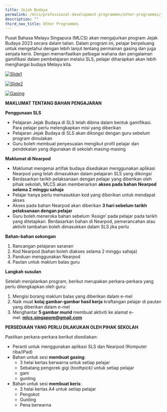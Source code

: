 ```yaml
---
title: Jejak Budaya
permalink: /mlcs/professional-development-programmes/other-programmes/jejak-budaya/
description: ""
third_nav_title: Other Programmes
---
```

Pusat Bahasa Melayu Singapura (MLCS) akan mengajurkan program Jejak Budaya 2023 secara dalam talian. Dalam program ini, pelajar berpeluang untuk mengetahui dengan lebih lanjut tentang permainan gasing dan juga senjata keris. Dengan memanfaatkan pelbagai wahana dan pengalaman gamifikasi dalam pembelajaran melalui SLS, pelajar diharapkan akan lebih menghargai budaya Melayu kita.  

[![Slide1](https://academyofsingaporeteachers.moe.edu.sg/images/librariesprovider6/jejak-budaya/slide1.jpg?sfvrsn=6f62586d_2)](https://academyofsingaporeteachers.moe.edu.sg/images/librariesprovider6/jejak-budaya/slide1.jpg?sfvrsn=6f62586d_2)

[![Slide2](https://academyofsingaporeteachers.moe.edu.sg/images/librariesprovider6/jejak-budaya/slide2.jpg?sfvrsn=c8077989_2)](https://academyofsingaporeteachers.moe.edu.sg/images/librariesprovider6/jejak-budaya/slide2.jpg?sfvrsn=c8077989_2)

[![Gasing](https://academyofsingaporeteachers.moe.edu.sg/images/librariesprovider6/jejak-budaya/gasing.jpg?sfvrsn=3c4d5de9_2)](https://academyofsingaporeteachers.moe.edu.sg/images/librariesprovider6/jejak-budaya/gasing.jpg?sfvrsn=3c4d5de9_2)

**MAKLUMAT TENTANG BAHAN PENGAJARAN**

**Penggunaan SLS**

*   Pelajaran Jejak Budaya di SLS telah dibina dalam bentuk gamifikasi. Para pelajar perlu melengkapkan misi yang diberikan
*   Pelajaran Jejak Budaya di SLS akan dikongsi dengan guru sebelum program dimulakan
*   Guru boleh membuat penyesuaian mengikut profil pelajar dan pendekatan yang digunakan di sekolah masing-masing

**Maklumat di Nearpod**

*   Maklumat mengenai artifak budaya disediakan menggunakan aplikasi Nearpod yang telah dimasukkan dalam pelajaran SLS yang dikongsi
*   Berdasarkan tarikh pelaksanaan dengan pelajar yang diberikan oleh pihak sekolah, MLCS akan membenarkan **akses pada bahan** **Nearpod selama 2 minggu sahaja**
*   Pelajar hanya perlu memasukkan kod yang diberikan untuk mendapat akses
*   Akses pada bahan Nearpod akan diberikan **3 hari sebelum tarikh pelaksanaan dengan pelajar**
*   Guru boleh meneroka bahan sebelum ‘Assign’ pada pelajar pada tarikh yang ditetapkan. Berdasarkan bahan di Nearpod, pemerancahan atau aktiviti tambahan boleh dimasukkan dalam SLS jika perlu

**Bahan-bahan sokongan**

1.  Rancangan pelajaran saranan
2.  Kod Nearpod (bahan boleh diakses selama 2 minggu sahaja)
3.  Panduan menggunakan Nearpod
4.  Pautan untuk maklum balas guru

**Langkah susulan**

Setelah menjalankan program, berikut merupakan perkara-perkara yang perlu dilengkapkan oleh guru:

1.  Mengisi borang maklum balas yang diberikan dalam e-mel
2.  Naik muat **kolaj gambar-gambar hasil kerja** kraftangan pelajar di pautan yang diberikan dalam e-mel
3.  Menghantar **5 gambar murid** membuat aktiviti ke alamat e-mel: **mlcs.singapore@gmail.com**

**PERSEDIAAN YANG PERLU DILAKUKAN OLEH PIHAK SEKOLAH**

Pastikan perkara-perkara berikut disediakan:

*   Peranti untuk menggunakan aplikasi SLS dan Nearpod (Komputer riba/iPad)
*   Bahan untuk sesi **membuat gasing**:
    *   3 helai kertas berwarna untuk setiap pelajar
    *   Sebatang pengorek gigi (_toothpick)_ untuk setiap pelajar
    *   gam
    *   gunting
*   Bahan untuk sesi **membuat keris**:
    *   3 helai kertas A4 untuk setiap pelajar
    *   Pengokot
    *   Gunting
    *   Pena berwarna